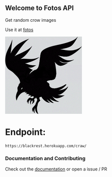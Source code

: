 ## Welcome to Fotos API

Get random crow images

Use it at [fotos](https://blackrest.herokuapp.com/craw/) 

<img src="https://raw.githubusercontent.com/blacksmithop/fotos/master/static/cover.gif" alt="crow" width="250" height="250">

# Endpoint:
```
https://blackrest.herokuapp.com/craw/
```

### Documentation and Contributing

Check out the [documentation](https://github.com/blacksmithop/fotos/wiki/How-to-use) or open a issue / PR
